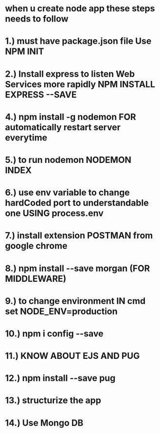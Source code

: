 # when u create node app these steps needs to follow
# 1.) must have package.json file Use NPM INIT 
# 2.) Install express to listen Web Services more rapidly NPM INSTALL EXPRESS --SAVE 
# 4.) npm install -g nodemon FOR automatically restart server everytime 
# 5.) to run nodemon NODEMON INDEX
# 6.) use env variable to change hardCoded port to understandable one USING process.env
# 7.) install extension POSTMAN from google chrome
# 8.) npm install --save morgan (FOR MIDDLEWARE)
# 9.) to change environment IN cmd set NODE_ENV=production
# 10.) npm i config --save 
# 11.) KNOW ABOUT EJS AND PUG
# 12.) npm install --save pug 
# 13.) structurize the app  
# 14.) Use Mongo DB 